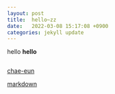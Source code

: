 ```yaml
---
layout: post
title:  hello~zz
date:   2022-03-08 15:17:08 +0900
categories: jekyll update
---
```

hello
**hello**
```

```
[chae-eun](https://namu.wiki/w/%EB%A7%88%ED%81%AC%EB%8B%A4%EC%9A%B4)

[markdown](https://upload.wikimedia.org/wikipedia/commons/thumb/4/48/Markdown-mark.svg/1200px-Markdown-mark.svg.png)